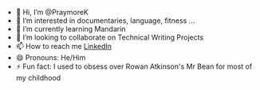 - 👋 Hi, I’m @PraymoreK
- 👀 I’m interested in documentaries, language, fitness ...
- 🌱 I’m currently learning Mandarin
- 💞️ I’m looking to collaborate on Technical Writing Projects
- 📫 How to reach me [LinkedIn](https://www.linkedin.com/in/praymorekugara/)
- 😄 Pronouns: He/Him
- ⚡ Fun fact: I used to obsess over Rowan Atkinson's Mr Bean for most of my childhood 

<!---
PraymoreK/PraymoreK is a ✨ special ✨ repository because its `README.md` (this file) appears on your GitHub profile.
You can click the Preview link to take a look at your changes.
--->
